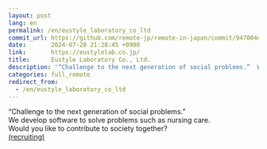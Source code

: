 ```yaml
---
layout: post
lang: en
permalink: /en/eustyle_laboratory_co_ltd
commit_url: https://github.com/remote-jp/remote-in-japan/commit/947004e023b70a9e466fee708d560457c1e51364
date:       2024-07-20 21:28:45 +0900
link:       https://eustylelab.co.jp/
title:      Eustyle Laboratory Co., Ltd.
description: '“Challenge to the next generation of social problems.”  We develop software to solve problems such as nursing care.  Would you like to contribute to society together?  (recruiting)'
categories: full_remote
redirect_from:
  - /en/eustyle_laboratory_co_ltd
---
```


<p>“Challenge to the next generation of social problems.” <br />We develop software to solve problems such as nursing care. <br />Would you like to contribute to society together? <br /><a href="https://www.wantedly.com/companies/eustylelab">(recruiting)</a></p>
